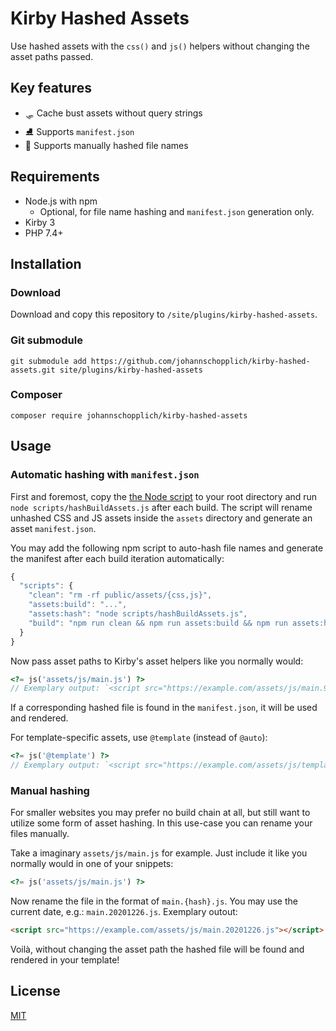# Kirby Hashed Assets

Use hashed assets with the `css()` and `js()` helpers without changing the asset paths passed.

## Key features

- 🛷 Cache bust assets without query strings
- ⛸ Supports `manifest.json`
- 🎿 Supports manually hashed file names

## Requirements

- Node.js with npm
  - Optional, for file name hashing and `manifest.json` generation only.
- Kirby 3
- PHP 7.4+

## Installation

### Download

Download and copy this repository to `/site/plugins/kirby-hashed-assets`.

### Git submodule

```
git submodule add https://github.com/johannschopplich/kirby-hashed-assets.git site/plugins/kirby-hashed-assets
```

### Composer

```
composer require johannschopplich/kirby-hashed-assets
```

## Usage

### Automatic hashing with `manifest.json`

First and foremost, copy the [the Node script](scripts/hashBuildAssets.js) to your root directory and run `node scripts/hashBuildAssets.js` after each build. The script will rename unhashed CSS and JS assets inside the `assets` directory and generate an asset `manifest.json`.

You may add the following npm script to auto-hash file names and generate the manifest after each build iteration automatically:

```js
{
  "scripts": {
    "clean": "rm -rf public/assets/{css,js}",
    "assets:build": "...",
    "assets:hash": "node scripts/hashBuildAssets.js",
    "build": "npm run clean && npm run assets:build && npm run assets:hash"
  }
}
```

Now pass asset paths to Kirby's asset helpers like you normally would:

```php
<?= js('assets/js/main.js') ?>
// Exemplary output: `<script src="https://example.com/assets/js/main.9ad649fd.js"></script>
```

If a corresponding hashed file is found in the `manifest.json`, it will be used and rendered.

For template-specific assets, use `@template` (instead of `@auto`):

```php
<?= js('@template') ?>
// Exemplary output: `<script src="https://example.com/assets/js/templates/home.92c6b511.js"></script>`
```

### Manual hashing

For smaller websites you may prefer no build chain at all, but still want to utilize some form of asset hashing. In this use-case you can rename your files manually.

Take a imaginary `assets/js/main.js` for example. Just include it like you normally would in one of your snippets:

```php
<?= js('assets/js/main.js') ?>
```

Now rename the file in the format of `main.{hash}.js`. You may use the current date, e.g.: `main.20201226.js`. Exemplary outout:

```html
<script src="https://example.com/assets/js/main.20201226.js"></script>
```

Voilà, without changing the asset path the hashed file will be found and rendered in your template!

## License

[MIT](https://opensource.org/licenses/MIT)
